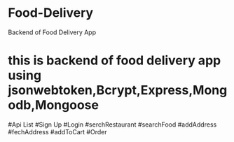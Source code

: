 # Food-Delivery
Backend of Food Delivery App

# this is backend of food delivery app using jsonwebtoken,Bcrypt,Express,Mongodb,Mongoose


#Api List
#Sign Up
#Login
#serchRestaurant
#searchFood
#addAddress
#fechAddress
#addToCart
#Order



